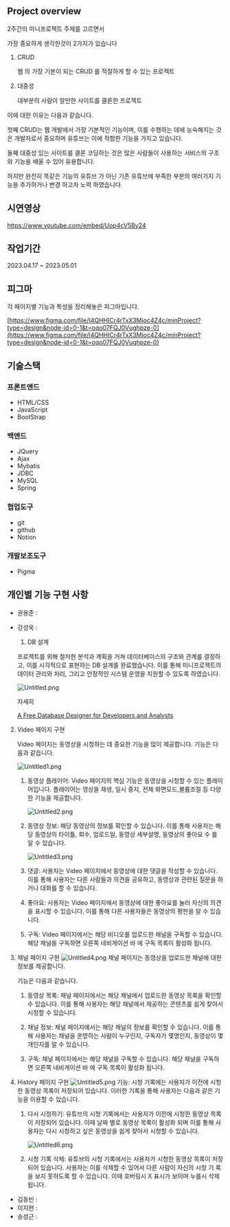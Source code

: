 ## **Project overview**

2주간의 미니프로젝트 주제를 고르면서

가장 중요하게 생각한것이 2가지가 있습니다

1. CRUD

   웹 의 가장 기본이 되는 CRUD 를 적절하게 할 수 있는 프로젝트

2. 대중성

   대부분의 사람이 알만한 사이트를 클론한 프로젝트

이에 대한 이유는 다음과 같습니다.

첫째 CRUD는 웹 개발에서 가장 기본적인 기능이며, 이를 수행하는 데에 능숙해지는 것은 개발자로서 중요하며 유튜브는 이에 적합한 기능을 가지고 있습니다.

둘째 대중성 있는 사이트를 클론 코딩하는 것은 많은 사람들이 사용하는 서비스의 구조와 기능을 배울 수 있어 유용합니다.

하지만 완전히 똑같은 기능의 유튜브 가 아닌 기존 유튜브에 부족한 부분의 여러가지 기능을 추가하거나 변경 하고자 노력 하였습니다.

## 시연영상

https://www.youtube.com/embed/Uop4cV5By24

## 작업기간

2023.04.17 ~ 2023.05.01

## 피그마

각 페이지별 기능과 특성을 정리해놓은 피그마입니다.

[https://www.figma.com/file/I4QHHICr4rTxX3Mioc4Z4c/minProject?type=design&node-id=0-1&t=oqo07FQJ0Vughpze-0](https://www.figma.com/file/I4QHHICr4rTxX3Mioc4Z4c/minProject?type=design&node-id=0-1&t=oqo07FQJ0Vughpze-0)

## 기술스택

### 프론트엔드

- HTML/CSS
- JavaScript
- BootStrap

### 백앤드

- JQuery
- Ajax
- Mybatis
- JDBC
- MySQL
- Spring

### 협업도구

- git
- github
- Notion

### 개발보조도구

- Pigma

## 개인별 기능 구현 사항
- 권용준 :
- 강성욱 :
  1. DB 설계

   프로젝트를 위해 철저한 분석과 계획을 거쳐 데이터베이스의 구조와 관계를 결정하고, 이를 시각적으로 표현하는 DB 설계를 완료했습니다. 이를 통해 미니프로젝트의 데이터 관리와 처리, 그리고 안정적인 시스템 운영을 지원할 수 있도록 하였습니다.

   ![Untitled.png](assets/images/Youtube/Untitled.png)

   자세히

   [A Free Database Designer for Developers and Analysts](https://dbdiagram.io/d/64365bc58615191cfa8d3d10)

2. Video 페이지 구현

   Video 페이지는 동영상을 시청하는 데 중요한 기능을 많이 제공합니다. 기능은 다음과 같습니다.

   ![Untitled1.png](assets/images/Youtube/Untitled1.png)

   1. 동영상 플레이어: Video 페이지의 핵심 기능은 동영상을 시청할 수 있는 플레이어입니다. 플레이어는 영상을 재생, 일시 중지, 전체 화면모드,볼륨조절 등 다양한 기능을 제공합니다.

      ![Untitled2.png](assets/images/Youtube/Untitled2.png)

   2. 동영상 정보: 해당 동영상의 정보를 확인할 수 있습니다. 이를 통해 사용자는 해당 동영상의 타이틀, 회수, 업로드일, 동영상 세부설명, 동영상의 좋아요 수 를 알 수 있습니다.

      ![Untitled3.png](assets/images/Youtube/Untitled3.png)

   3. 댓글: 사용자는 Video 페이지에서 동영상에 대한 댓글을 작성할 수 있습니다. 이를 통해 사용자는 다른 사람들과 의견을 공유하고, 동영상과 관련된 질문을 하거나 대화를 할 수 있습니다.
   4. 좋아요: 사용자는 Video 페이지에서 동영상에 대한 좋아요를 눌러 자신의 의견을 표시할 수 있습니다. 이를 통해 다른 사용자들은 동영상의 평판을 알 수 있습니다.
   5. 구독: Video 페이지에서는 해당 비디오를 업로드한 채널을 구독할 수 있습니다. 해당 채널을 구독하면 오른쪽 네비게이션 바 에 구독 목록이 활성화 됩니다.

3. 채널 페이지 구현
   ![Untitled4.png](assets/images/Youtube/Untitled4.png)
   채널 페이지는 동영상을 업로드한 채널에 대한 정보를 제공합니다.

   기능은 다음과 같습니다.

   1. 동영상 목록: 채널 페이지에서는 해당 채널에서 업로드한 동영상 목록을 확인할 수 있습니다. 이를 통해 사용자는 해당 채널에서 제공하는 콘텐츠를 쉽게 찾아서 시청할 수 있습니다.

   2. 채널 정보: 채널 페이지에서는 해당 채널의 정보를 확인할 수 있습니다. 이를 통해 사용자는 채널을 운영하는 사람이 누구인지, 구독자가 몇명인지, 동영상이 몇개인지를 알 수 있습니다.

   3. 구독: 채널 페이지에서는 해당 채널을 구독할 수 있습니다. 해당 채널을 구독하면 오른쪽 네비게이션 바 에 구독 목록이 활성화 됩니다.

4. History 페이지 구현
   ![Untitled5.png](assets/images/Youtube/Untitled5.png)
   기능: 시청 기록에는 사용자가 이전에 시청한 동영상 목록이 저장되어 있습니다. 이러한 기록을 통해 사용자는 다음과 같은 기능을 이용할 수 있습니다.

   1. 다시 시청하기: 유튜브의 시청 기록에서는 사용자가 이전에 시청한 동영상 목록이 저장되어 있습니다. 이때 날짜 별로 동영상 목록이 활성화 되며 이를 통해 사용자는 다시 시청하고 싶은 동영상을 쉽게 찾아서 시청할 수 있습니다.

      ![Untitled6.png](assets/images/Youtube/Untitled6.png)

   2. 시청 기록 삭제: 유튜브의 시청 기록에서는 사용자가 시청한 동영상 목록이 저장되어 있습니다. 사용자는 이를 삭제할 수 있어서 다른 사람이 자신의 시청 기 록을 보지 못하도록 할 수 있습니다. 이때 호버링시 X 표시가 보이며 누를시 삭제됩니다.
- 김동빈 :
- 이지현 :
- 송성근 :


